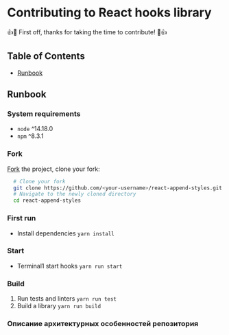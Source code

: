 # Contributing to React hooks library

👍🎉 First off, thanks for taking the time to contribute! 🎉👍

## Table of Contents

- [Runbook](#runbook)

## Runbook <a name = "runbook"></a>

### System requirements

- `node` ^14.18.0
- `npm` ^8.3.1

### Fork

[Fork](https://help.github.com/articles/fork-a-repo/) the project, clone
your fork:
```sh
  # Clone your fork
  git clone https://github.com/<your-username>/react-append-styles.git
  # Navigate to the newly cloned directory
  cd react-append-styles
```

### First run

- Install dependencies `yarn install`

### Start

- Terminal1 start hooks `yarn run start`

### Build

1. Run tests and linters `yarn run test`
2. Build a library `yarn run build`

### Описание архитектурных особенностей репозитория
